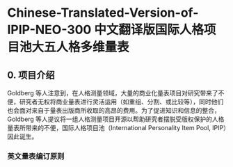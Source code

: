 
# Chinese-Translated-Version-of-IPIP-NEO-300 中文翻译版国际人格项目池大五人格多维量表

## 0. 项目介绍
Goldberg 等人注意到，在人格测量领域，大量的商业化量表项目对研究带来了不便，研究者无权将商业量表进行灵活运用（如重组、分割、或比较等），同时他们也会面对来自于量表出版商所收取的高昂的费用。为了促进知识和信息的整合，Goldberg 等人提议将一组人格测量项目开源以帮助研究者摆脱受版权保护的人格量表所带来的不便，国际人格项目池（International Personality Item Pool, IPIP）因此诞生。


### 英文量表编订原则


